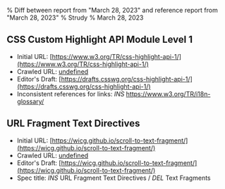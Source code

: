 % Diff between report from "March 28, 2023" and reference report from "March 28, 2023"
% Strudy
% March 28, 2023

## CSS Custom Highlight API Module Level 1

- Initial URL: [https://www.w3.org/TR/css-highlight-api-1/](https://www.w3.org/TR/css-highlight-api-1/)
- Crawled URL: [undefined](undefined)
- Editor's Draft: [https://drafts.csswg.org/css-highlight-api-1/](https://drafts.csswg.org/css-highlight-api-1/)
- Inconsistent references for links: *INS* https://www.w3.org/TR/i18n-glossary/


## URL Fragment Text Directives

- Initial URL: [https://wicg.github.io/scroll-to-text-fragment/](https://wicg.github.io/scroll-to-text-fragment/)
- Crawled URL: [undefined](undefined)
- Editor's Draft: [https://wicg.github.io/scroll-to-text-fragment/](https://wicg.github.io/scroll-to-text-fragment/)
- Spec title: *INS* URL Fragment Text Directives / *DEL* Text Fragments



